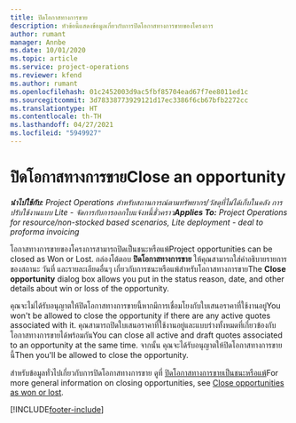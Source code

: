 ```yaml
---
title: ปิดโอกาสทางการขาย
description: หัวข้อนี้แสดงข้อมูลเกี่ยวกับการปิดโอกาสทางการขายของโครงการ
author: rumant
manager: Annbe
ms.date: 10/01/2020
ms.topic: article
ms.service: project-operations
ms.reviewer: kfend
ms.author: rumant
ms.openlocfilehash: 01c2452003d9ac5fbf85704ead67f7ee8011ed1c
ms.sourcegitcommit: 3d78338773929121d17ec3386f6cb67bfb2272cc
ms.translationtype: HT
ms.contentlocale: th-TH
ms.lasthandoff: 04/27/2021
ms.locfileid: "5949927"
---
```

# <a name="close-an-opportunity"></a><span data-ttu-id="5abf0-103">ปิดโอกาสทางการขาย</span><span class="sxs-lookup"><span data-stu-id="5abf0-103">Close an opportunity</span></span>

<span data-ttu-id="5abf0-104">_**นำไปใช้กับ:** Project Operations สำหรับสถานการณ์ตามทรัพยากร/วัสดุที่ไม่ได้เก็บในคลัง การปรับใช้งานแบบ Lite - จัดการกับการออกใบแจ้งหนี้ชั่วคราว_</span><span class="sxs-lookup"><span data-stu-id="5abf0-104">_**Applies To:** Project Operations for resource/non-stocked based scenarios, Lite deployment - deal to proforma invoicing_</span></span>

<span data-ttu-id="5abf0-105">โอกาสทางการขายของโครงการสามารถปิดเป็นชนะหรือแพ้</span><span class="sxs-lookup"><span data-stu-id="5abf0-105">Project opportunities can be closed as Won or Lost.</span></span> <span data-ttu-id="5abf0-106">กล่องโต้ตอบ **ปิดโอกาสทางการขาย** ให้คุณสามารถใส่คำอธิบายรายการของสถานะ วันที่ และรายละเอียดอื่นๆ เกี่ยวกับการชนะหรือแพ้สำหรับโอกาสทางการขาย</span><span class="sxs-lookup"><span data-stu-id="5abf0-106">The **Close opportunity** dialog box allows you put in the status reason, date, and other details about win or loss of the opportunity.</span></span>

<span data-ttu-id="5abf0-107">คุณจะไม่ได้รับอนุญาตให้ปิดโอกาสทางการขายนี้หากมีการเชื่อมโยงกับใบเสนอราคาที่ใช้งานอยู่</span><span class="sxs-lookup"><span data-stu-id="5abf0-107">You won't be allowed to close the opportunity if there are any active quotes associated with it.</span></span> <span data-ttu-id="5abf0-108">คุณสามารถปิดใบเสนอราคาที่ใช้งานอยู่และแบบร่างทั้งหมดที่เกี่ยวข้องกับโอกาสทางการขายได้พร้อมกัน</span><span class="sxs-lookup"><span data-stu-id="5abf0-108">You can close all active and draft quotes associated to an opportunity at the same time.</span></span> <span data-ttu-id="5abf0-109">จากนั้น คุณจะได้รับอนุญาตให้ปิดโอกาสทางการขายนี้</span><span class="sxs-lookup"><span data-stu-id="5abf0-109">Then you'll be allowed to close the opportunity.</span></span>

<span data-ttu-id="5abf0-110">สำหรับข้อมูลทั่วไปเกี่ยวกับการปิดโอกาสทางการขาย ดูที่ [ปิดโอกาสทางการขายเป็นชนะหรือแพ้](/dynamics365/sales-enterprise/close-opportunity-won-lost-sales)</span><span class="sxs-lookup"><span data-stu-id="5abf0-110">For more general information on closing opportunities, see [Close opportunities as won or lost](/dynamics365/sales-enterprise/close-opportunity-won-lost-sales).</span></span>


[!INCLUDE[footer-include](../includes/footer-banner.md)]